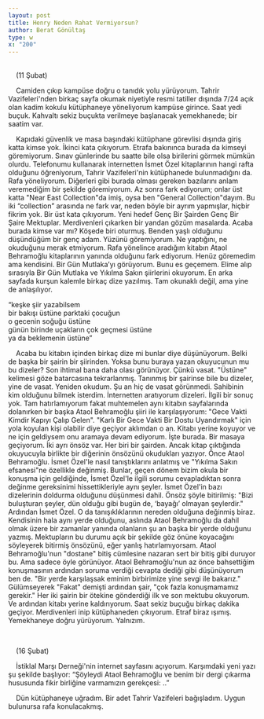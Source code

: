 ```yaml
---
layout: post
title: Henry Neden Rahat Vermiyorsun?
author: Berat Gönültaş
type: w
x: "200"
---
```

<br/>
&nbsp;&nbsp;&nbsp;&nbsp;(11 Şubat)

&nbsp;&nbsp;&nbsp;&nbsp;Camiden çıkıp kampüse doğru o tanıdık yolu yürüyorum. Tahrir Vazifeleri'nden birkaç sayfa okumak niyetiyle resmi tatiller dışında 7/24 açık olan kadim kokulu kütüphaneye yöneliyorum kampüse girince. Saat yedi buçuk. Kahvaltı sekiz buçukta verilmeye başlanacak yemekhanede; bir saatim var.

&nbsp;&nbsp;&nbsp;&nbsp;Kapıdaki güvenlik ve masa başındaki kütüphane görevlisi dışında giriş katta kimse yok. İkinci kata çıkıyorum. Etrafa bakınınca burada da kimseyi göremiyorum. Sınav günlerinde bu saatte bile olsa birilerini görmek mümkün olurdu. Telefonumu kullanarak internetten İsmet Özel kitaplarının hangi rafta olduğunu öğreniyorum, Tahrir Vazifeleri'nin kütüphanede bulunmadığını da. Rafa yöneliyorum. Diğerleri gibi burada olması gereken bazılarını anlam veremediğim bir şekilde göremiyorum. Az sonra fark ediyorum; onlar üst katta "Near East Collection"da imiş, oysa ben "General Collection"dayım. Bu iki “collection” arasında ne fark var, neden böyle bir ayrım yapmışlar, hiçbir fikrim yok. Bir üst kata çıkıyorum. Yeni hedef Genç Bir Şairden Genç Bir Şaire Mektuplar. Merdivenleri çıkarken bir yandan gözüm masalarda. Acaba burada kimse var mı? Köşede biri oturmuş. Benden yaşlı olduğunu düşündüğüm bir genç adam. Yüzünü göremiyorum. Ne yaptığını, ne okuduğunu merak etmiyorum. Rafa yönelince aradığım kitabın Ataol Behramoğlu kitaplarının yanında olduğunu fark ediyorum. Henüz göremedim ama kendisini. Bir Gün Mutlaka’yı görüyorum. Bunu es geçemem. Elime alıp sırasıyla Bir Gün Mutlaka ve Yıkılma Sakın şiirlerini okuyorum. En arka sayfada kurşun kalemle birkaç dize yazılmış. Tam okunaklı değil, ama yine de anlaşılıyor.

“keşke şiir yazabilsem  
bir bakışı üstüne parktaki çocuğun  
o gecenin soğuğu üstüne  
günün birinde uçakların çok geçmesi üstüne  
ya da beklemenin üstüne”  

&nbsp;&nbsp;&nbsp;&nbsp;Acaba bu kitabın içinden birkaç dize mi bunlar diye düşünüyorum. Belki de başka bir şairin bir şiirinden. Yoksa bunu buraya yazan okuyucunun mu bu dizeler? Son ihtimal bana daha olası görünüyor. Çünkü vasat. "Üstüne" kelimesi göze batarcasına tekrarlanmış. Tanınmış bir şairinse bile bu dizeler, yine de vasat. Yeniden okudum. Şu an hiç de vasat görünmedi. Sahibinin kim olduğunu bilmek isterdim. İnternetten aratıyorum dizeleri. İlgili bir sonuç yok. Tam hatırlamıyorum fakat muhtemelen aynı kitabın sayfalarında dolanırken bir başka Ataol Behramoğlu şiiri ile karşılaşıyorum: "Gece Vakti Kimdir Kapıyı Çalıp Gelen". "Karlı Bir Gece Vakti Bir Dostu Uyandırmak" için yola koyulan kişi olabilir diye geçiyor aklımdan o an. Kitabı yerine koyuyor ve ne için geldiysem onu aramaya devam ediyorum. İşte burada. Bir masaya geçiyorum. İki ayrı önsöz var. Her biri bir şairden. Ancak kitap çıktığında okuyucuyla birlikte bir diğerinin önsözünü okudukları yazıyor. Önce Ataol Behramoğlu. İsmet Özel'le nasıl tanıştıklarını anlatmış ve "Yıkılma Sakın efsanesi"ne özellikle değinmiş. Bunlar, geçen dönem bizim okula bir konuşma için geldiğinde, İsmet Özel'le ilgili sorumu cevapladıktan sonra değinme gereksinimi hissettikleriyle aynı şeyler. İsmet Özel'in bazı dizelerinin doldurma olduğunu düşünmesi dahil. Önsöz şöyle bitirilmiş: "Bizi buluşturan şeyler, dün olduğu gibi bugün de, ‘bayağı’ olmayan şeylerdir." Ardından İsmet Özel. O da tanışıklıklarının nereden olduğuna değinmiş biraz. Kendisinin hala aynı yerde olduğunu, aslında Ataol Behramoğlu da dahil olmak üzere bir zamanlar yanında olanların şu an başka bir yerde olduğunu yazmış. Mektupların bu durumu açık bir şekilde göz önüne koyacağını söyleyerek bitirmiş önsözünü, eğer yanlış hatırlamıyorsam. Ataol Behramoğlu'nun "dostane" bitiş cümlesine nazaran sert bir bitiş gibi duruyor bu. Ama sadece öyle görünüyor. Ataol Behramoğlu'nun az önce bahsettiğim konuşmasının ardından soruma verdiği cevapta dediği gibi düşünüyorum ben de. "Bir yerde karşılaşsak eminim birbirimize yine sevgi ile bakarız." Gülümseyerek "Fakat" demişti ardından şair, "çok fazla konuşmamamız gerekir." Her iki şairin bir ötekine gönderdiği ilk ve son mektubu okuyorum. Ve ardından kitabı yerine kaldırıyorum. Saat sekiz buçuğu birkaç dakika geçiyor. Merdivenleri inip kütüphaneden çıkıyorum. Etraf biraz ışımış. Yemekhaneye doğru yürüyorum. Yalnızım.

<br/>

&nbsp;&nbsp;&nbsp;&nbsp;(16 Şubat)

&nbsp;&nbsp;&nbsp;&nbsp;İstiklal Marşı Derneği'nin internet sayfasını açıyorum. Karşımdaki yeni yazı şu şekilde başlıyor:
“Şöyleydi Ataol Behramoğlu ve benim bir dergi çıkarma hususunda fikir birliğine varmamızın gerekçesi: ..”

&nbsp;&nbsp;&nbsp;&nbsp;Dün kütüphaneye uğradım. Bir adet Tahrir Vazifeleri bağışladım. Uygun bulunursa rafa konulacakmış.
